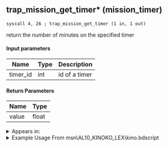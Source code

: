 ## trap_mission_get_timer* (mission_timer)

`syscall 4, 26 ; trap_mission_get_timer (1 in, 1 out)`

return the number of minutes on the specified timer

#### Input parameters
| Name | Type | Description
|------|------|------------
| timer_id   | int   | id of a timer


#### Return Parameters
| Name | Type
|------|-----
| value   | float   


<details>
	<summary>Appears in:</summary>
| filename | Entity (obj)
|----------|-------------
| msn\AL10_KINOKO_LEX\kino.bdscript       |           
| msn\CA02_SKATE_01\ca02.bdscript       |           
| msn\CA13_KINOKO_LUX\kino.bdscript       |           
| msn\HE17_KINOKO_ZEX\kino.bdscript       |           
| msn\PO09_MS401_FREE\po09.bdscript       |           
| msn\TT06_BAGGAGE_02\tt06.bdscript       |           
| msn\TT06_LETTER_02\tt06.bdscript       |           
| msn\TT07_POSTER_02\tt07.bdscript       |           
| msn\TT07_WORM_02\tt07.bdscript       |           
| msn\TT36_KINOKO_SAI\kino.bdscript       |           
| msn\WI02_KINOKO_MAR\kino.bdscript       |           
| obj\M_EX350_01\m_ex.bdscript       | ((M) Mushroom 1 (EX))          

</details>

<details>
	<summary>Example Usage From msn\AL10_KINOKO_LEX\kino.bdscript</summary>
```
L112:
 popToSp 0
 syscall 4, 13 ; trap_mission_pause_timer (0 in, 0 out)
 pushFromFSpVal 8
 pushImm 4
 pushFromFSpVal 0
 syscall 4, 26 ; trap_mission_get_timer (1 in, 1 out)
 syscall 4, 37 ; trap_score_update (3 in, 1 out)
 jz L140
 pushFromFSpVal 0
 syscall 4, 47 ; trap_mission_warning_timer (1 in, 0 out)
 pushImm 10
 syscall 0, 65 ; trap_sound_play_system (1 in, 0 out)
 jmp L140
```
</details>

